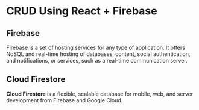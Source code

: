 # CRUD Using React + Firebase

## Firebase

Firebase is a set of hosting services for any type of application. It offers NoSQL and real-time hosting of databases, content, social authentication, and notifications, or services, such as a real-time communication server.

## Cloud Firestore

**Cloud Firestore** is a flexible, scalable database for mobile, web, and server development from Firebase and Google Cloud.
